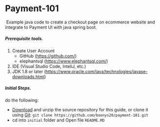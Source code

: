 # Payment-101

​	   Example java code to create a checkout page on ecommerce website and integrate to Payment UI with java spring boot.

##### Prerequisite tools.
   1. Create User Account 
      - GitHub  (https://github.com/)
	  - elephantsql (https://www.elephantsql.com/)
   2. IDE (Visual Studio Code, InteliJ, etc.)
   3. JDK 1.8 or later (https://www.oracle.com/java/technologies/javase-downloads.html)

##### Initial Steps. 

do the following:
   - [Download](https://github.com/boonys20/payment-101/archive/main.zip) and unzip the source repository for this guide, or clone it using [Git](https://spring.io/understanding/Git): `git clone https://github.com/boonys20/payment-101.git`
   - cd into `initial` folder and Open file `README.MD`
